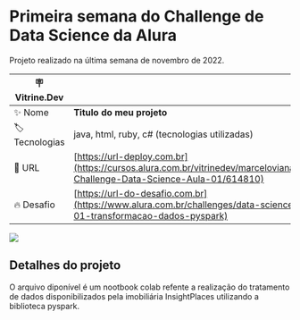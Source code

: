 # Primeira semana do Challenge de Data Science da Alura

Projeto realizado na última semana de novembro de 2022.

| :placard: Vitrine.Dev |     |
| -------------  | --- |
| :sparkles: Nome        | **Titulo do meu projeto**
| :label: Tecnologias | java, html, ruby, c# (tecnologias utilizadas)
| :rocket: URL         | [https://url-deploy.com.br](https://cursos.alura.com.br/vitrinedev/marceloviana1991/project/-Challenge-Data-Science-Aula-01/614810)
| :fire: Desafio     | [https://url-do-desafio.com.br](https://www.alura.com.br/challenges/data-science-2/semana-01-transformacao-dados-pyspark)

<!-- Inserir imagem com a #vitrinedev ao final do link -->
![](https://images-ext-1.discordapp.net/external/VvLc8xexIGXQHZ1mpEPkLvvc1BMc1at31chLgq9BPsM/https/opengraph.githubassets.com/2402e271b7cf04f73aae0c5ff0c2166c849ee3ab92f54e6ca1d09281c2d9255a/marceloviana1991/-Challenge-Data-Science-Aula-01#vitrinedev)

## Detalhes do projeto

O arquivo diponível é um nootbook colab refente a realização do tratamento de dados disponibilizados pela imobiliária InsightPlaces utilizando a biblioteca pyspark.

